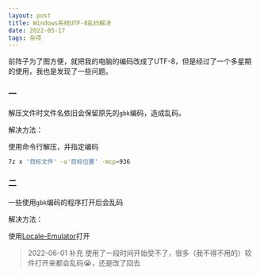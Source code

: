 ```yaml
---
layout: post
title: Windows系统UTF-8乱码解决
date: 2022-05-17
tags: 杂项
---
```


前阵子为了图方便，就把我的电脑的编码改成了UTF-8，但是经过了一个多星期的使用，我也是发现了一些问题。

### 一

解压文件时文件名依旧会保留原先的`gbk`编码，造成乱码。

解决方法：

使用命令行解压，并指定编码

~~~bash
7z x '目标文件' -o'目标位置' -mcp=936
~~~

### 二

一些使用`gbk`编码的程序打开后会乱码

解决方法：

使用[Locale-Emulator](https://github.com/xupefei/Locale-Emulator)打开

> 2022-06-01 补充
> 使用了一段时间开始受不了，很多（我不得不用的）软件打开来都会乱码😭，还是改了回去
